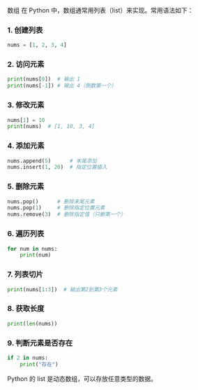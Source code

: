 数组
在 Python 中，数组通常用列表（list）来实现。常用语法如下：

### 1. 创建列表
```python
nums = [1, 2, 3, 4]
```

### 2. 访问元素
```python
print(nums[0])  # 输出 1
print(nums[-1]) # 输出 4（倒数第一个）
```

### 3. 修改元素
```python
nums[1] = 10
print(nums)  # [1, 10, 3, 4]
```

### 4. 添加元素
```python
nums.append(5)      # 末尾添加
nums.insert(1, 20)  # 指定位置插入
```

### 5. 删除元素
```python
nums.pop()      # 删除末尾元素
nums.pop(1)     # 删除指定位置元素
nums.remove(3)  # 删除指定值（只删第一个）
```

### 6. 遍历列表
```python
for num in nums:
    print(num)
```

### 7. 列表切片
```python
print(nums[1:3])  # 输出第2到第3个元素
```

### 8. 获取长度
```python
print(len(nums))
```

### 9. 判断元素是否存在
```python
if 2 in nums:
    print("存在")
```

Python 的 list 是动态数组，可以存放任意类型的数据。